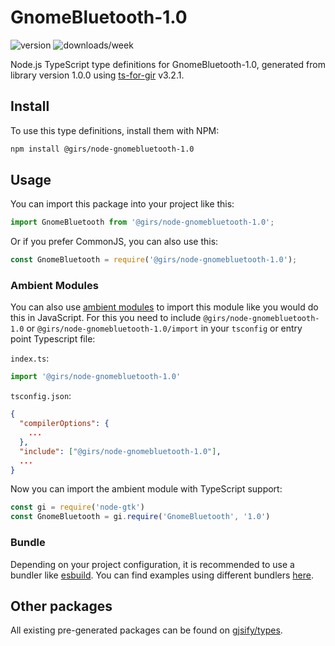 
# GnomeBluetooth-1.0

![version](https://img.shields.io/npm/v/@girs/node-gnomebluetooth-1.0)
![downloads/week](https://img.shields.io/npm/dw/@girs/node-gnomebluetooth-1.0)


Node.js TypeScript type definitions for GnomeBluetooth-1.0, generated from library version 1.0.0 using [ts-for-gir](https://github.com/gjsify/ts-for-gir) v3.2.1.


## Install

To use this type definitions, install them with NPM:
```bash
npm install @girs/node-gnomebluetooth-1.0
```

## Usage

You can import this package into your project like this:
```ts
import GnomeBluetooth from '@girs/node-gnomebluetooth-1.0';
```

Or if you prefer CommonJS, you can also use this:
```ts
const GnomeBluetooth = require('@girs/node-gnomebluetooth-1.0');
```

### Ambient Modules

You can also use [ambient modules](https://github.com/gjsify/ts-for-gir/tree/main/packages/cli#ambient-modules) to import this module like you would do this in JavaScript.
For this you need to include `@girs/node-gnomebluetooth-1.0` or `@girs/node-gnomebluetooth-1.0/import` in your `tsconfig` or entry point Typescript file:

`index.ts`:
```ts
import '@girs/node-gnomebluetooth-1.0'
```

`tsconfig.json`:
```json
{
  "compilerOptions": {
    ...
  },
  "include": ["@girs/node-gnomebluetooth-1.0"],
  ...
}
```

Now you can import the ambient module with TypeScript support: 

```ts
const gi = require('node-gtk')
const GnomeBluetooth = gi.require('GnomeBluetooth', '1.0')
```


### Bundle

Depending on your project configuration, it is recommended to use a bundler like [esbuild](https://esbuild.github.io/). You can find examples using different bundlers [here](https://github.com/gjsify/ts-for-gir/tree/main/examples).

## Other packages

All existing pre-generated packages can be found on [gjsify/types](https://github.com/gjsify/types).

